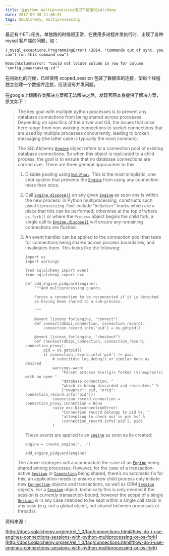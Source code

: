 ```yaml
---
title: 在python multiprocessing情况下使用SQLAlchemy
date: 2017-09-20 11:06:51
tags: SQLAlchemy, multiprocessing
---
```


最近有个ETL任务，单独跑的时候很正常，在使用多进程并发执行时，出现了各种 mysql 客户端的问题，如：

```
(_mysql_exceptions.ProgrammingError) (2014, "Commands out of sync; you can't run this command now")

NoSuchColumnError: "Could not locate column in row for column 'config_powersaving.id'"
```

在初始化的时候，已经使用 scoped_session 包装了数据库的连接，使每个线程独立创建一个数据库连接，应该没有并发问题。

在google上翻阅各类解决方案都无法解决之后，发现官网本身提供了解决方案，原文如下：

> The key goal with multiple python processes is to prevent any database connections from being shared across processes. Depending on specifics of the driver and OS, the issues that arise here range from non-working connections to socket connections that are used by multiple processes concurrently, leading to broken messaging (the latter case is typically the most common).
>
> The SQLAlchemy [`Engine`](http://docs.sqlalchemy.org/en/rel_1_0/core/connections.html#sqlalchemy.engine.Engine) object refers to a connection pool of existing database connections. So when this object is replicated to a child process, the goal is to ensure that no database connections are carried over. There are three general approaches to this:
>
> 1. Disable pooling using [`NullPool`](http://docs.sqlalchemy.org/en/rel_1_0/core/pooling.html#sqlalchemy.pool.NullPool). This is the most simplistic, one shot system that prevents the [`Engine`](http://docs.sqlalchemy.org/en/rel_1_0/core/connections.html#sqlalchemy.engine.Engine) from using any connection more than once.
>
> 2. Call [`Engine.dispose()`](http://docs.sqlalchemy.org/en/rel_1_0/core/connections.html#sqlalchemy.engine.Engine.dispose) on any given [`Engine`](http://docs.sqlalchemy.org/en/rel_1_0/core/connections.html#sqlalchemy.engine.Engine) as soon one is within the new process. In Python multiprocessing, constructs such as`multiprocessing.Pool` include “initializer” hooks which are a place that this can be performed; otherwise at the top of where `os.fork()` or where the `Process` object begins the child fork, a single call to [`Engine.dispose()`](http://docs.sqlalchemy.org/en/rel_1_0/core/connections.html#sqlalchemy.engine.Engine.dispose) will ensure any remaining connections are flushed.
>
> 3. An event handler can be applied to the connection pool that tests for connections being shared across process boundaries, and invalidates them. This looks like the following:
>
>    ```
>    import os
>    import warnings
>
>    from sqlalchemy import event
>    from sqlalchemy import exc
>
>    def add_engine_pidguard(engine):
>        """Add multiprocessing guards.
>
>        Forces a connection to be reconnected if it is detected
>        as having been shared to a sub-process.
>
>        """
>
>        @event.listens_for(engine, "connect")
>        def connect(dbapi_connection, connection_record):
>            connection_record.info['pid'] = os.getpid()
>
>        @event.listens_for(engine, "checkout")
>        def checkout(dbapi_connection, connection_record, connection_proxy):
>            pid = os.getpid()
>            if connection_record.info['pid'] != pid:
>                # substitute log.debug() or similar here as desired
>                warnings.warn(
>                    "Parent process %(orig)s forked (%(newproc)s) with an open "
>                    "database connection, "
>                    "which is being discarded and recreated." %
>                    {"newproc": pid, "orig": connection_record.info['pid']})
>                connection_record.connection = connection_proxy.connection = None
>                raise exc.DisconnectionError(
>                    "Connection record belongs to pid %s, "
>                    "attempting to check out in pid %s" %
>                    (connection_record.info['pid'], pid)
>                )
>    ```
>
>    These events are applied to an [`Engine`](http://docs.sqlalchemy.org/en/rel_1_0/core/connections.html#sqlalchemy.engine.Engine) as soon as its created:
>
>    ```
>    engine = create_engine("...")
>
>    add_engine_pidguard(engine)
>    ```
>
> The above strategies will accommodate the case of an [`Engine`](http://docs.sqlalchemy.org/en/rel_1_0/core/connections.html#sqlalchemy.engine.Engine) being shared among processes. However, for the case of a transaction-active [`Session`](http://docs.sqlalchemy.org/en/rel_1_0/orm/session_api.html#sqlalchemy.orm.session.Session) or [`Connection`](http://docs.sqlalchemy.org/en/rel_1_0/core/connections.html#sqlalchemy.engine.Connection) being shared, there’s no automatic fix for this; an application needs to ensure a new child process only initiate new [`Connection`](http://docs.sqlalchemy.org/en/rel_1_0/core/connections.html#sqlalchemy.engine.Connection) objects and transactions, as well as ORM [`Session`](http://docs.sqlalchemy.org/en/rel_1_0/orm/session_api.html#sqlalchemy.orm.session.Session) objects. For a [`Session`](http://docs.sqlalchemy.org/en/rel_1_0/orm/session_api.html#sqlalchemy.orm.session.Session) object, technically this is only needed if the session is currently transaction-bound, however the scope of a single [`Session`](http://docs.sqlalchemy.org/en/rel_1_0/orm/session_api.html#sqlalchemy.orm.session.Session) is in any case intended to be kept within a single call stack in any case (e.g. not a global object, not shared between processes or threads).

资料来源：

[http://docs.sqlalchemy.org/en/rel_1_0/faq/connections.html#how-do-i-use-engines-connections-sessions-with-python-multiprocessing-or-os-fork](http://docs.sqlalchemy.org/en/rel_1_0/faq/connections.html#how-do-i-use-engines-connections-sessions-with-python-multiprocessing-or-os-fork)